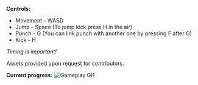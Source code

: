 **Controls:**
- Movement - WASD
- Jump - Space (To jump kick press H in the air)
- Punch - G (You can link punch with another one by pressing F after G)
- Kick - H

*Timing is important!*

Assets provided upon request for contributors.

**Current progress:**
![Gameplay GIF](https://i.imgur.com/CGMgKbg.gif)
